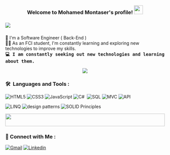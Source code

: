 <h3 align="center">
  Welcome to Mohamed Montaser's profile!
  <img src="https://media.giphy.com/media/hvRJCLFzcasrR4ia7z/giphy.gif" width="28">
</h3>


###

![](https://github.com/amandewatnitrr/amandewatnitrr/blob/main/header_.png)

###

<!-- Typing SVG by DenverCoder1 - https://github.com/DenverCoder1/readme-typing-svg -->



🏢 I'm a Software Engineer ( Back-End ) <br>
👨‍💻 As an FCI student, I'm constantly learning and exploring new technologies to improve my skills. <br>
<samp><b>💻 I am constantly seeking out new technologies and learning about them.</b>

<p align="center">
  <a href="https://github.com/DenverCoder1/readme-typing-svg"><img src="https://readme-typing-svg.herokuapp.com/?lines=Software%20developer;Always%20learning%20new%20things&font=Fira%20Code&center=true&width=440&height=45&color=f75c7e&vCenter=true&size=22"></a>
</p> 

### 🛠 &nbsp;Languages and Tools :
![HTML5](https://img.shields.io/badge/-HTML5-%23E44D27?style=flat-square&logo=html5&logoColor=ffffff)
![CSS3](https://img.shields.io/badge/-CSS3-%231572B6?style=flat-square&logo=css3)
![JavaScript](https://img.shields.io/badge/-JavaScript-black?style=flat-square&logo=javascript)
![C#](https://img.shields.io/badge/-C%23-05122A?style=flat&logo=.net&logoColor=white)&nbsp;
![SQL](https://img.shields.io/badge/-SQL-05122A?style=flat&logo=microsoft-sql-server&logoColor=white)
![MVC](https://img.shields.io/badge/-MVC-05122A?style=flat&logo=microsoft&logoColor=white)
![API](https://img.shields.io/badge/-API-05122A?style=flat&logo=postman&logoColor=white)


![LINQ](https://img.shields.io/badge/-LINQ-05122A?style=flat&logo=dotnet&logoColor=white)
![design patterns](https://img.shields.io/badge/-design%20Ppatterns-05122A?style=flat&logo=sketch&logoColor=white)
![SOLID Principles](https://img.shields.io/badge/-SOLID%20Principles-05122A?style=flat&logo=buffer&logoColor=white)






<img src="https://github.com/Govindv7555/Govindv7555/blob/main/49e76e0596857673c5c80c85b84394c1.gif" width=100% height=40px>

 ### 🔗 Connect with Me :
[![Gmail](https://img.shields.io/badge/Gmail-D14836?style=for-the-badge&logo=gmail&logoColor=white&link=mailto:momntaser99@gmail.com)](mailto:momntaser99@gmail.com)
[![Linkedin](https://img.shields.io/badge/LinkedIn-0077B5?style=for-the-badge&logo=linkedin&logoColor=white
)](https://www.linkedin.com/in/mohamed-montaser-1ab942314)


